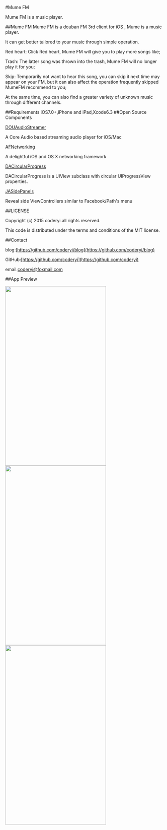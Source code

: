 #Mume FM

Mume FM is a music player.

##Mume FM
Mume FM is a douban FM 3rd client for iOS , Mume is a music player.

It can get better tailored to your music through simple operation.

Red heart: Click Red heart, Mume FM will give you to play more songs like;

Trash: The latter song was thrown into the trash, Mume FM will no longer play it for you;

Skip: Temporarily not want to hear this song, you can skip it next time may appear on your FM, but it can also affect the operation frequently skipped MumeFM recommend to you;

At the same time, you can also find a greater variety of unknown music through different channels.


##Requirements
iOS7.0+,iPhone and iPad,Xcode6.3
##Open Source Components

[DOUAudioStreamer](https://github.com/douban/DOUAudioStreamer)

A Core Audio based streaming audio player for iOS/Mac

[AFNetworking](https://github.com/AFNetworking/AFNetworking)

A delightful iOS and OS X networking framework


[DACircularProgress](https://github.com/danielamitay/DACircularProgress)

DACircularProgress is a UIView subclass with circular UIProgressView properties.


[JASidePanels](https://github.com/gotosleep/JASidePanels)

Reveal side ViewControllers similar to Facebook/Path's menu




##LICENSE

Copyright (c) 2015 coderyi.all rights reserved.

This code is distributed under the terms and conditions of the MIT license.

##Contact


blog:[https://github.com/coderyi/blog](https://github.com/coderyi/blog)

GitHub:[https://github.com/coderyi](https://github.com/coderyi)

email:coderyi@foxmail.com




##App Preview

<img src="https://raw.githubusercontent.com/coderyi/Mume/master/Documents/images/6p-1.png" width="320" height="570">

<img src="https://raw.githubusercontent.com/coderyi/Mume/master/Documents/images/6p-2.png" width="320" height="570">

<img src="https://raw.githubusercontent.com/coderyi/Mume/master/Documents/images/6p-0.png" width="320" height="570">













